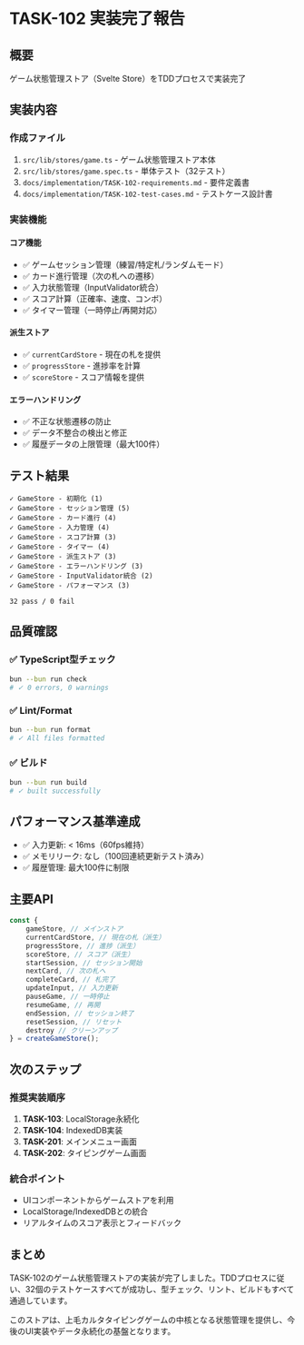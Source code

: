 # TASK-102 実装完了報告

## 概要

ゲーム状態管理ストア（Svelte Store）をTDDプロセスで実装完了

## 実装内容

### 作成ファイル

1. `src/lib/stores/game.ts` - ゲーム状態管理ストア本体
2. `src/lib/stores/game.spec.ts` - 単体テスト（32テスト）
3. `docs/implementation/TASK-102-requirements.md` - 要件定義書
4. `docs/implementation/TASK-102-test-cases.md` - テストケース設計書

### 実装機能

#### コア機能

- ✅ ゲームセッション管理（練習/特定札/ランダムモード）
- ✅ カード進行管理（次の札への遷移）
- ✅ 入力状態管理（InputValidator統合）
- ✅ スコア計算（正確率、速度、コンボ）
- ✅ タイマー管理（一時停止/再開対応）

#### 派生ストア

- ✅ `currentCardStore` - 現在の札を提供
- ✅ `progressStore` - 進捗率を計算
- ✅ `scoreStore` - スコア情報を提供

#### エラーハンドリング

- ✅ 不正な状態遷移の防止
- ✅ データ不整合の検出と修正
- ✅ 履歴データの上限管理（最大100件）

## テスト結果

```
✓ GameStore - 初期化 (1)
✓ GameStore - セッション管理 (5)
✓ GameStore - カード進行 (4)
✓ GameStore - 入力管理 (4)
✓ GameStore - スコア計算 (3)
✓ GameStore - タイマー (4)
✓ GameStore - 派生ストア (3)
✓ GameStore - エラーハンドリング (3)
✓ GameStore - InputValidator統合 (2)
✓ GameStore - パフォーマンス (3)

32 pass / 0 fail
```

## 品質確認

### ✅ TypeScript型チェック

```bash
bun --bun run check
# ✓ 0 errors, 0 warnings
```

### ✅ Lint/Format

```bash
bun --bun run format
# ✓ All files formatted
```

### ✅ ビルド

```bash
bun --bun run build
# ✓ built successfully
```

## パフォーマンス基準達成

- ✅ 入力更新: < 16ms（60fps維持）
- ✅ メモリリーク: なし（100回連続更新テスト済み）
- ✅ 履歴管理: 最大100件に制限

## 主要API

```typescript
const {
	gameStore, // メインストア
	currentCardStore, // 現在の札（派生）
	progressStore, // 進捗（派生）
	scoreStore, // スコア（派生）
	startSession, // セッション開始
	nextCard, // 次の札へ
	completeCard, // 札完了
	updateInput, // 入力更新
	pauseGame, // 一時停止
	resumeGame, // 再開
	endSession, // セッション終了
	resetSession, // リセット
	destroy // クリーンアップ
} = createGameStore();
```

## 次のステップ

### 推奨実装順序

1. **TASK-103**: LocalStorage永続化
2. **TASK-104**: IndexedDB実装
3. **TASK-201**: メインメニュー画面
4. **TASK-202**: タイピングゲーム画面

### 統合ポイント

- UIコンポーネントからゲームストアを利用
- LocalStorage/IndexedDBとの統合
- リアルタイムのスコア表示とフィードバック

## まとめ

TASK-102のゲーム状態管理ストアの実装が完了しました。TDDプロセスに従い、32個のテストケースすべてが成功し、型チェック、リント、ビルドもすべて通過しています。

このストアは、上毛カルタタイピングゲームの中核となる状態管理を提供し、今後のUI実装やデータ永続化の基盤となります。
